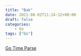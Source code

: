 ```yaml
---
title: "Bak"
date: 2021-08-02T21:24:12+08:00
draft: false
categories:
    - Go
tags: ["Go"]
---
```


[Go Time Parse](https://pkg.go.dev/time#Parse)